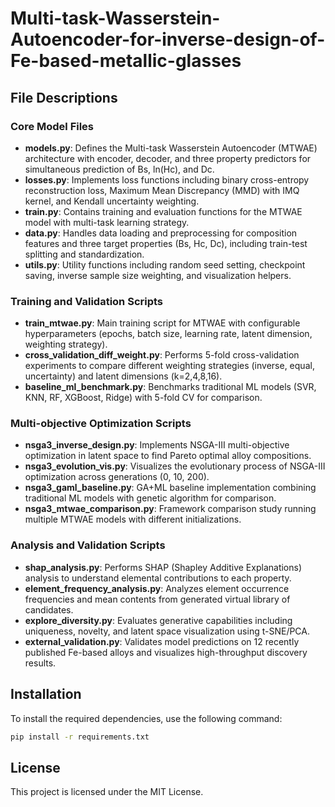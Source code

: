 # Multi-task-Wasserstein-Autoencoder-for-inverse-design-of-Fe-based-metallic-glasses

## File Descriptions

### Core Model Files
* **models.py**: Defines the Multi-task Wasserstein Autoencoder (MTWAE) architecture with encoder, decoder, and three property predictors for simultaneous prediction of Bs, ln(Hc), and Dc.
* **losses.py**: Implements loss functions including binary cross-entropy reconstruction loss, Maximum Mean Discrepancy (MMD) with IMQ kernel, and Kendall uncertainty weighting.
* **train.py**: Contains training and evaluation functions for the MTWAE model with multi-task learning strategy.
* **data.py**: Handles data loading and preprocessing for composition features and three target properties (Bs, Hc, Dc), including train-test splitting and standardization.
* **utils.py**: Utility functions including random seed setting, checkpoint saving, inverse sample size weighting, and visualization helpers.

### Training and Validation Scripts
* **train_mtwae.py**: Main training script for MTWAE with configurable hyperparameters (epochs, batch size, learning rate, latent dimension, weighting strategy).
* **cross_validation_diff_weight.py**: Performs 5-fold cross-validation experiments to compare different weighting strategies (inverse, equal, uncertainty) and latent dimensions (k=2,4,8,16).
* **baseline_ml_benchmark.py**: Benchmarks traditional ML models (SVR, KNN, RF, XGBoost, Ridge) with 5-fold CV for comparison.

### Multi-objective Optimization Scripts
* **nsga3_inverse_design.py**: Implements NSGA-III multi-objective optimization in latent space to find Pareto optimal alloy compositions.
* **nsga3_evolution_vis.py**: Visualizes the evolutionary process of NSGA-III optimization across generations (0, 10, 200).
* **nsga3_gaml_baseline.py**: GA+ML baseline implementation combining traditional ML models with genetic algorithm for comparison.
* **nsga3_mtwae_comparison.py**: Framework comparison study running multiple MTWAE models with different initializations.

### Analysis and Validation Scripts
* **shap_analysis.py**: Performs SHAP (Shapley Additive Explanations) analysis to understand elemental contributions to each property.
* **element_frequency_analysis.py**: Analyzes element occurrence frequencies and mean contents from generated virtual library of candidates.
* **explore_diversity.py**: Evaluates generative capabilities including uniqueness, novelty, and latent space visualization using t-SNE/PCA.
* **external_validation.py**: Validates model predictions on 12 recently published Fe-based alloys and visualizes high-throughput discovery results.

## Installation

To install the required dependencies, use the following command:

```bash
pip install -r requirements.txt
```

## License

This project is licensed under the MIT License.

